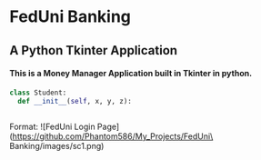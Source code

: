 # FedUni Banking
## A Python Tkinter Application

#### This is a Money Manager Application built in Tkinter in python.

```python
class Student:
  def __init__(self, x, y, z):
    
```

Format: ![FedUni Login Page](https://github.com/Phantom586/My_Projects/FedUni\ Banking/images/sc1.png)
